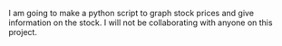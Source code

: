 I am going to make a python script to graph stock prices and give information on the stock. I will not be collaborating with anyone on this project. 
